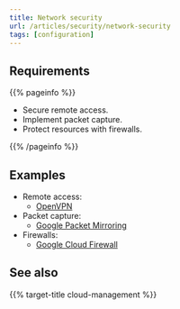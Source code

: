 ```yaml
---
title: Network security
url: /articles/security/network-security
tags: [configuration]
---
```


## Requirements

{{% pageinfo %}}

* Secure remote access.
* Implement packet capture.
* Protect resources with firewalls.

{{% /pageinfo %}}

## Examples

* Remote access:
  * [OpenVPN](https://openvpn.net/)
* Packet capture:
  * [Google Packet Mirroring](https://cloud.google.com/vpc/docs/packet-mirroring)
* Firewalls:
  * [Google Cloud Firewall](https://cloud.google.com/security/products/firewall)

## See also

{{% target-title cloud-management %}}
